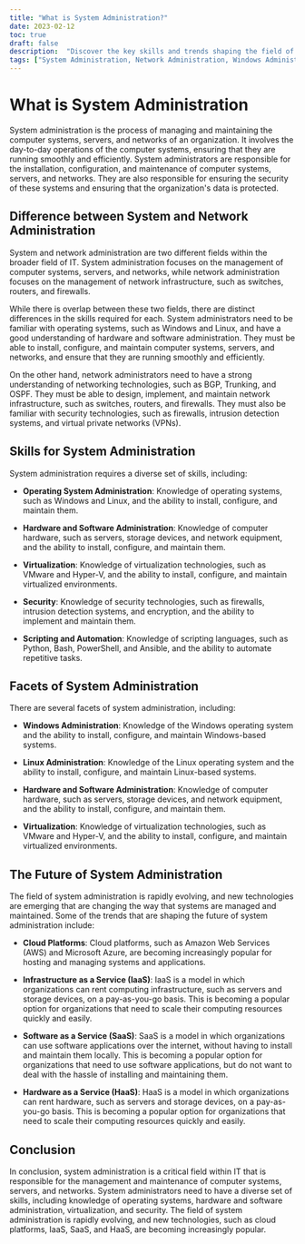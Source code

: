 ```yaml
---
title: "What is System Administration?"
date: 2023-02-12
toc: true
draft: false
description:  "Discover the key skills and trends shaping the field of system administration, including the differences between system and network administration, the facets of Windows, Linux, hardware and software, and virtualization administration, and the rise of cloud platforms and services."
tags: ["System Administration, Network Administration, Windows Administration, Linux Administration, Hardware Administration, Software Administration, Virtualization, Cloud Platforms, IaaS, SaaS, HaaS"]
---
```

# What is System Administration

System administration is the process of managing and maintaining the computer systems, servers, and networks of an organization. It involves the day-to-day operations of the computer systems, ensuring that they are running smoothly and efficiently. System administrators are responsible for the installation, configuration, and maintenance of computer systems, servers, and networks. They are also responsible for ensuring the security of these systems and ensuring that the organization's data is protected.

## Difference between System and Network Administration

System and network administration are two different fields within the broader field of IT. System administration focuses on the management of computer systems, servers, and networks, while network administration focuses on the management of network infrastructure, such as switches, routers, and firewalls.

While there is overlap between these two fields, there are distinct differences in the skills required for each. System administrators need to be familiar with operating systems, such as Windows and Linux, and have a good understanding of hardware and software administration. They must be able to install, configure, and maintain computer systems, servers, and networks, and ensure that they are running smoothly and efficiently.

On the other hand, network administrators need to have a strong understanding of networking technologies, such as BGP, Trunking, and OSPF. They must be able to design, implement, and maintain network infrastructure, such as switches, routers, and firewalls. They must also be familiar with security technologies, such as firewalls, intrusion detection systems, and virtual private networks (VPNs).

## Skills for System Administration

System administration requires a diverse set of skills, including:

- **Operating System Administration**: Knowledge of operating systems, such as Windows and Linux, and the ability to install, configure, and maintain them.

- **Hardware and Software Administration**: Knowledge of computer hardware, such as servers, storage devices, and network equipment, and the ability to install, configure, and maintain them.

- **Virtualization**: Knowledge of virtualization technologies, such as VMware and Hyper-V, and the ability to install, configure, and maintain virtualized environments.

- **Security**: Knowledge of security technologies, such as firewalls, intrusion detection systems, and encryption, and the ability to implement and maintain them.

- **Scripting and Automation**: Knowledge of scripting languages, such as Python, Bash, PowerShell, and Ansible, and the ability to automate repetitive tasks.

## Facets of System Administration

There are several facets of system administration, including:

- **Windows Administration**: Knowledge of the Windows operating system and the ability to install, configure, and maintain Windows-based systems.

- **Linux Administration**: Knowledge of the Linux operating system and the ability to install, configure, and maintain Linux-based systems.

- **Hardware and Software Administration**: Knowledge of computer hardware, such as servers, storage devices, and network equipment, and the ability to install, configure, and maintain them.

- **Virtualization**: Knowledge of virtualization technologies, such as VMware and Hyper-V, and the ability to install, configure, and maintain virtualized environments.

## The Future of System Administration

The field of system administration is rapidly evolving, and new technologies are emerging that are changing the way that systems are managed and maintained. Some of the trends that are shaping the future of system administration include:

- **Cloud Platforms**: Cloud platforms, such as Amazon Web Services (AWS) and Microsoft Azure, are becoming increasingly popular for hosting and managing systems and applications.

- **Infrastructure as a Service (IaaS)**: IaaS is a model in which organizations can rent computing infrastructure, such as servers and storage devices, on a pay-as-you-go basis. This is becoming a popular option for organizations that need to scale their computing resources quickly and easily.

- **Software as a Service (SaaS)**: SaaS is a model in which organizations can use software applications over the internet, without having to install and maintain them locally. This is becoming a popular option for organizations that need to use software applications, but do not want to deal with the hassle of installing and maintaining them.

- **Hardware as a Service (HaaS)**: HaaS is a model in which organizations can rent hardware, such as servers and storage devices, on a pay-as-you-go basis. This is becoming a popular option for organizations that need to scale their computing resources quickly and easily.

## Conclusion

In conclusion, system administration is a critical field within IT that is responsible for the management and maintenance of computer systems, servers, and networks. System administrators need to have a diverse set of skills, including knowledge of operating systems, hardware and software administration, virtualization, and security. The field of system administration is rapidly evolving, and new technologies, such as cloud platforms, IaaS, SaaS, and HaaS, are becoming increasingly popular.

